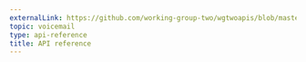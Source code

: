 ```yaml
---
externalLink: https://github.com/working-group-two/wgtwoapis/blob/master/wgtwo/voicemail/voicemail.proto
topic: voicemail
type: api-reference
title: API reference
---
```


